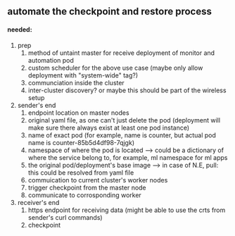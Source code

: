 ## automate the checkpoint and restore process

#### needed:

1. prep
   1. method of untaint master for receive deployment of monitor and automation pod
   2. custom scheduler for the above use case (maybe only allow deployment with "system-wide" tag?)
   3. communciation inside the cluster
   4. inter-cluster discovery? or maybe this should be part of the wireless setup
2. sender's end
   1. endpoint location on master nodes
   2. original yaml file, as one can't just delete the pod (deployment will make sure there always exist at least one pod instance)
   3. name of exact pod (for example, name is counter, but actual pod name is counter-85b5d4df98-7qjgk)
   4. namespace of where the pod is located --> could be a dictionary of where the service belong to, for example, ml namespace for ml apps
   5. the original pod/deployment's base image --> in case of N.E, pull: this could be resolved from yaml file
   6. commuication to current cluster's worker nodes
   7. trigger checkpoint from the master node
   8. communicate to corrosponding worker
3. receiver's end
   1. https endpoint for receiving data (might be able to use the crts from sender's curl commands)
   2. checkpoint